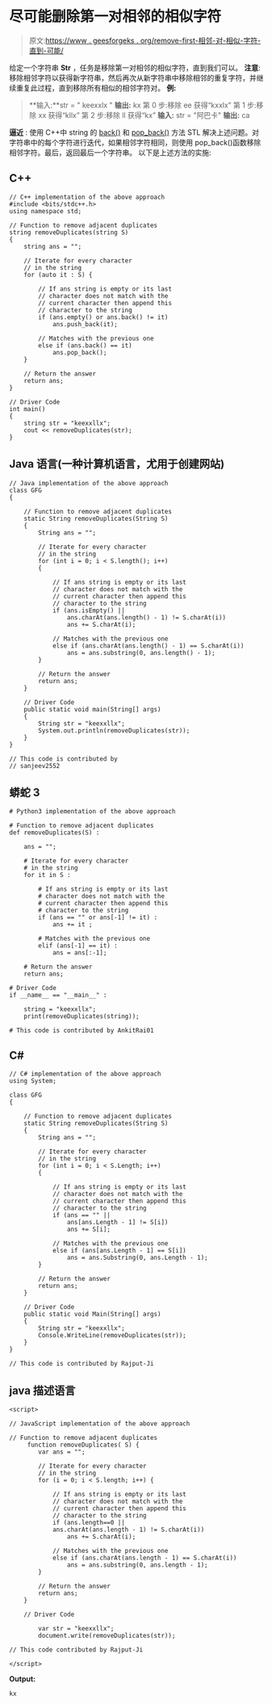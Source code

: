 # 尽可能删除第一对相邻的相似字符

> 原文:[https://www . geesforgeks . org/remove-first-相邻-对-相似-字符-直到-可能/](https://www.geeksforgeeks.org/remove-first-adjacent-pairs-of-similar-characters-until-possible/)

给定一个字符串 **Str** ，任务是移除第一对相邻的相似字符，直到我们可以。
**注意**:移除相邻字符以获得新字符串，然后再次从新字符串中移除相邻的重复字符，并继续重复此过程，直到移除所有相似的相邻字符对。
**例:**

> **输入:**str = " keexxlx "
> **输出:** kx
> 第 0 步:移除 ee 获得“kxxlx”
> 第 1 步:移除 xx 获得“kllx”
> 第 2 步:移除 ll 获得“kx”
> **输入:** str = "阿巴卡"
> **输出:** ca

**逼近** :
使用 C++中 string 的 [back()](https://www.geeksforgeeks.org/stdstringback-in-c-with-examples/) 和 [pop_back()](https://www.geeksforgeeks.org/vectorpush_back-vectorpop_back-c-stl/) 方法 STL 解决上述问题。对字符串中的每个字符进行迭代，如果相邻字符相同，则使用 pop_back()函数移除相邻字符。最后，返回最后一个字符串。
以下是上述方法的实施:

## C++

```
// C++ implementation of the above approach
#include <bits/stdc++.h>
using namespace std;

// Function to remove adjacent duplicates
string removeDuplicates(string S)
{
    string ans = "";

    // Iterate for every character
    // in the string
    for (auto it : S) {

        // If ans string is empty or its last
        // character does not match with the
        // current character then append this
        // character to the string
        if (ans.empty() or ans.back() != it)
            ans.push_back(it);

        // Matches with the previous one
        else if (ans.back() == it)
            ans.pop_back();
    }

    // Return the answer
    return ans;
}

// Driver Code
int main()
{
    string str = "keexxllx";
    cout << removeDuplicates(str);
}
```

## Java 语言(一种计算机语言，尤用于创建网站)

```
// Java implementation of the above approach
class GFG
{

    // Function to remove adjacent duplicates
    static String removeDuplicates(String S)
    {
        String ans = "";

        // Iterate for every character
        // in the string
        for (int i = 0; i < S.length(); i++)
        {

            // If ans string is empty or its last
            // character does not match with the
            // current character then append this
            // character to the string
            if (ans.isEmpty() ||
                ans.charAt(ans.length() - 1) != S.charAt(i))
                ans += S.charAt(i);

            // Matches with the previous one
            else if (ans.charAt(ans.length() - 1) == S.charAt(i))
                ans = ans.substring(0, ans.length() - 1);
        }

        // Return the answer
        return ans;
    }

    // Driver Code
    public static void main(String[] args)
    {
        String str = "keexxllx";
        System.out.println(removeDuplicates(str));
    }
}

// This code is contributed by
// sanjeev2552
```

## 蟒蛇 3

```
# Python3 implementation of the above approach

# Function to remove adjacent duplicates
def removeDuplicates(S) :

    ans = "";

    # Iterate for every character
    # in the string
    for it in S :

        # If ans string is empty or its last
        # character does not match with the
        # current character then append this
        # character to the string
        if (ans == "" or ans[-1] != it) :
            ans += it ;

        # Matches with the previous one
        elif (ans[-1] == it) :
            ans = ans[:-1];

    # Return the answer
    return ans;

# Driver Code
if __name__ == "__main__" :

    string = "keexxllx";
    print(removeDuplicates(string));

# This code is contributed by AnkitRai01
```

## C#

```
// C# implementation of the above approach
using System;

class GFG
{

    // Function to remove adjacent duplicates
    static String removeDuplicates(String S)
    {
        String ans = "";

        // Iterate for every character
        // in the string
        for (int i = 0; i < S.Length; i++)
        {

            // If ans string is empty or its last
            // character does not match with the
            // current character then append this
            // character to the string
            if (ans == "" ||
                ans[ans.Length - 1] != S[i])
                ans += S[i];

            // Matches with the previous one
            else if (ans[ans.Length - 1] == S[i])
                ans = ans.Substring(0, ans.Length - 1);
        }

        // Return the answer
        return ans;
    }

    // Driver Code
    public static void Main(String[] args)
    {
        String str = "keexxllx";
        Console.WriteLine(removeDuplicates(str));
    }
}

// This code is contributed by Rajput-Ji
```

## java 描述语言

```
<script>

// JavaScript implementation of the above approach

// Function to remove adjacent duplicates
     function removeDuplicates( S) {
        var ans = "";

        // Iterate for every character
        // in the string
        for (i = 0; i < S.length; i++) {

            // If ans string is empty or its last
            // character does not match with the
            // current character then append this
            // character to the string
            if (ans.length==0 ||
            ans.charAt(ans.length - 1) != S.charAt(i))
                ans += S.charAt(i);

            // Matches with the previous one
            else if (ans.charAt(ans.length - 1) == S.charAt(i))
                ans = ans.substring(0, ans.length - 1);
        }

        // Return the answer
        return ans;
    }

    // Driver Code

        var str = "keexxllx";
        document.write(removeDuplicates(str));

// This code contributed by Rajput-Ji

</script>
```

**Output:** 

```
kx
```